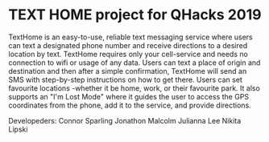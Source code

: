 # TEXT HOME project for QHacks 2019

TextHome is an easy-to-use, reliable text messaging service where users can text a designated phone number and receive directions to a desired location by text. TextHome requires only your cell-service and needs no connection to wifi or usage of any data. Users can text a place of origin and destination and then after a simple confirmation, TextHome will send an SMS with step-by-step instructions on how to get there. Users can set favourite locations -whether it be home, work, or their favourite park. It also supports an "I'm Lost Mode" where it guides the user to access the GPS coordinates from the phone, add it to the service, and provide directions.

Developeders:
  Connor Sparling
  Jonathon Malcolm
  Julianna Lee
  Nikita Lipski

